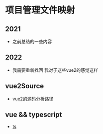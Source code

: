 # 项目管理文件映射
## 2021

- 之前总结的一些内容

## 2022

- 我需要重新找回 我对于这些vue2的感觉这样

## vue2Source

- vue2的源码分析路径

## vue && typescript
- [ts](./typescript/readme.md)